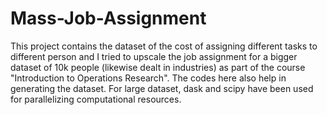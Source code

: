 # Mass-Job-Assignment

This project contains the dataset of the cost of assigning different tasks to different person and I tried to upscale the job assignment for a bigger dataset of 10k people (likewise dealt in industries) as part of the course "Introduction to Operations Research". 
The codes here also help in generating the dataset. For large dataset, dask and scipy have been used for parallelizing computational resources.
